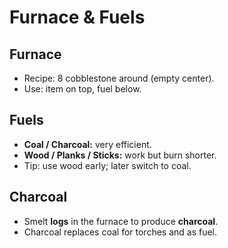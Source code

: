 # Furnace & Fuels

## Furnace
- Recipe: 8 cobblestone around (empty center).
- Use: item on top, fuel below.

## Fuels
- **Coal / Charcoal:** very efficient.
- **Wood / Planks / Sticks:** work but burn shorter.
- Tip: use wood early; later switch to coal.

## Charcoal
- Smelt **logs** in the furnace to produce **charcoal**.
- Charcoal replaces coal for torches and as fuel.
